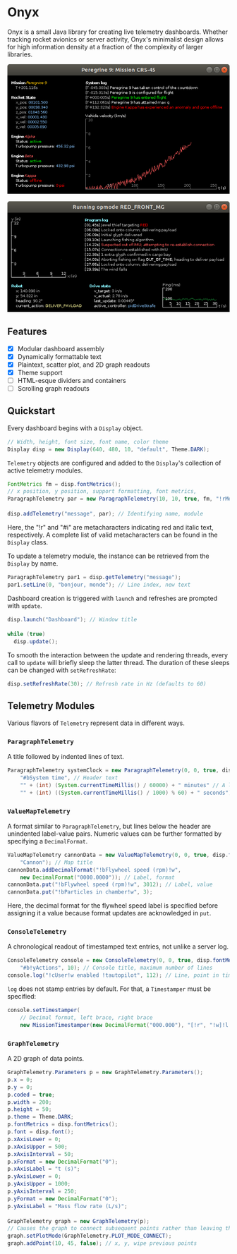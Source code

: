 # Onyx

Onyx is a small Java library for creating live telemetry dashboards. Whether tracking rocket avionics or server activity, Onyx's minimalist design allows for high information density at a fraction of the complexity of larger libraries.

![](images/rocket.png)

![](images/robot.png)

## Features

- [x] Modular dashboard assembly
- [x] Dynamically formattable text
- [x] Plaintext, scatter plot, and 2D graph readouts
- [x] Theme support
- [ ] HTML-esque dividers and containers
- [ ] Scrolling graph readouts

## Quickstart

Every dashboard begins with a `Display` object.

```java
// Width, height, font size, font name, color theme
Display disp = new Display(640, 480, 10, "default", Theme.DARK);
```

`Telemetry` objects are configured and added to the `Display`'s collection of active telemetry modules.

```java
FontMetrics fm = disp.fontMetrics();
// x position, y position, support formatting, font metrics,
ParagraphTelemetry par = new ParagraphTelemetry(10, 10, true, fm, "!rMessage from Onyx", "#ihello, world");

disp.addTelemetry("message", par); // Identifying name, module
```

Here, the "!r" and "#i" are metacharacters indicating red and italic text, respectively. A complete list of valid metacharacters can be found in the `Display` class.

To update a telemetry module, the instance can be retrieved from the `Display` by name.

```java
ParagraphTelemetry par1 = disp.getTelemetry("message");
par1.setLine(0, "bonjour, monde"); // Line index, new text
```

Dashboard creation is triggered with `launch` and refreshes are prompted with `update`.

```java
disp.launch("Dashboard"); // Window title

while (true)
  disp.update();
```

To smooth the interaction between the update and rendering threads, every call to `update` will briefly sleep the latter thread. The duration of these sleeps can be changed with `setRefreshRate`:

```java
disp.setRefreshRate(30); // Refresh rate in Hz (defaults to 60)
```

## Telemetry Modules

Various flavors of `Telemetry` represent data in different ways.

### `ParagraphTelemetry`

A title followed by indented lines of text.

```java
ParagraphTelemetry systemClock = new ParagraphTelemetry(0, 0, true, disp.fontMetrics(),
    "#bSystem time", // Header text
    "" + (int) (System.currentTimeMillis() / 60000) + " minutes" // A line of telemetry
    "" + (int) ((System.currentTimeMillis() / 1000) % 60) + " seconds"); // Another line
```

### `ValueMapTelemetry`

A format similar to `ParagraphTelemetry`, but lines below the header are unindented label-value pairs. Numeric values can be further formatted by specifying a `DecimalFormat`.

```java
ValueMapTelemetry cannonData = new ValueMapTelemetry(0, 0, true, disp.fontMetrics(),
    "Cannon"); // Map title
cannonData.addDecimalFormat("!bFlywheel speed (rpm)!w",
    new DecimalFormat("0000.0000")); // Label, format
cannonData.put("!bFlywheel speed (rpm)!w", 3012); // Label, value
cannonData.put("!bParticles in chamber!w", 3);
```

Here, the decimal format for the flywheel speed label is specified before assigning it a value because format updates are acknowledged in `put`.

### `ConsoleTelemetry`

A chronological readout of timestamped text entries, not unlike a server log.

```java
ConsoleTelemetry console = new ConsoleTelemetry(0, 0, true, disp.fontMetrics(),
    "#b!yActions", 10); // Console title, maximum number of lines
console.log("!cUser!w enabled !tautopilot", 112); // Line, point in time
```

`log` does not stamp entries by default. For that, a `Timestamper` must be specified:

```java
console.setTimestamper(
    // Decimal format, left brace, right brace
    new MissionTimestamper(new DecimalFormat("000.000"), "[!r", "!w]!l "));
```

### `GraphTelemetry`

A 2D graph of data points.

```java
GraphTelemetry.Parameters p = new GraphTelemetry.Parameters();
p.x = 0;
p.y = 0;
p.coded = true;
p.width = 200;
p.height = 50;
p.theme = Theme.DARK;
p.fontMetrics = disp.fontMetrics();
p.font = disp.font();
p.xAxisLower = 0;
p.xAxisUpper = 500;
p.xAxisInterval = 50;
p.xFormat = new DecimalFormat("0");
p.xAxisLabel = "t (s)";
p.yAxisLower = 0;
p.yAxisUpper = 1000;
p.yAxisInterval = 250;
p.yFormat = new DecimalFormat("0");
p.yAxisLabel = "Mass flow rate (L/s)";

GraphTelemetry graph = new GraphTelemetry(p);
// Causes the graph to connect subsequent points rather than leaving them scattered
graph.setPlotMode(GraphTelemetry.PLOT_MODE_CONNECT);
graph.addPoint(10, 45, false); // x, y, wipe previous points
```      
